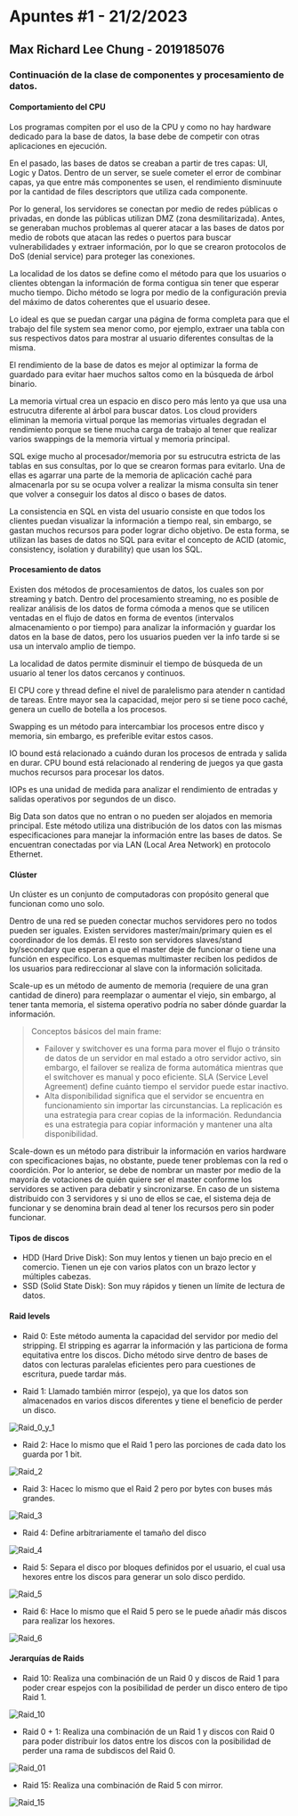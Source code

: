 # Apuntes #1 - 21/2/2023
## Max Richard Lee Chung - 2019185076
### Continuación de la clase de componentes y procesamiento de datos.

#### Comportamiento del CPU
Los programas compiten por el uso de la CPU y como no hay hardware dedicado para la base de datos, la base debe de competir con otras aplicaciones en ejecución. 

En el pasado, las bases de datos se creaban a partir de tres capas: UI, Logic y Datos. Dentro de un server, se suele cometer el error de combinar capas, ya que entre más componentes se usen, el rendimiento disminuute por la cantidad de files descriptors que utiliza cada componente. 

Por lo general, los servidores se conectan por medio de redes públicas o privadas, en donde las públicas utilizan DMZ (zona desmilitarizada). Antes, se generaban muchos problemas al querer atacar a las bases de datos por medio de robots que atacan las redes o puertos para buscar vulnerabilidades y extraer información, por lo que se crearon protocolos de DoS (denial service) para proteger las conexiones. 

La localidad de los datos se define como el método para que los usuarios o clientes obtengan la información de forma contigua sin tener que esperar mucho tiempo. Dicho método se logra por medio de la configuración previa del máximo de datos coherentes que el usuario desee.

Lo ideal es que se puedan cargar una página de forma completa para que el trabajo del file system sea menor como, por ejemplo, extraer una tabla con sus respectivos datos para mostrar al usuario diferentes consultas de la misma. 

El rendimiento de la base de datos es mejor al optimizar la forma de guardado para evitar haer muchos saltos como en la búsqueda de árbol binario. 

La memoria virtual crea un espacio en disco pero más lento ya que usa una estrucutra diferente al árbol para buscar datos. Los cloud providers eliminan la memoria virtual porque las memorias virtuales degradan el rendimiento porque se tiene mucha carga de trabajo al tener que realizar varios swappings de la memoria virtual y memoria principal. 

SQL exige mucho al procesador/memoria por su estrucutra estricta de las tablas en sus consultas, por lo que se crearon formas para evitarlo. Una de ellas es agarrar una parte de la memoria de aplicación caché para almacenarla por su se ocupa volver a realizar la misma consulta sin tener que volver a conseguir los datos al disco o bases de datos.

La consistencia en SQL en vista del usuario consiste en que todos los clientes puedan visualizar la información a tiempo real, sin embargo, se gastan muchos recursos para poder lograr dicho objetivo. De esta forma, se utilizan las bases de datos no SQL para evitar el concepto de ACID (atomic, consistency, isolation y durability) que usan los SQL. 

#### Procesamiento de datos
Existen dos métodos de procesamientos de datos, los cuales son por streaming y batch. Dentro del procesamiento streaming, no es posible de realizar análisis de los datos de forma cómoda a menos que se utilicen ventadas en el flujo de datos en forma de eventos (intervalos almacenamiento o por tiempo) para analizar la información y guardar los datos en la base de datos, pero los usuarios pueden ver la info tarde si se usa un intervalo amplio de tiempo. 

La localidad de datos permite disminuir el tiempo de búsqueda de un usuario al tener los datos cercanos y continuos. 

El CPU core y thread define el nivel de paralelismo para atender n cantidad de tareas. Entre mayor sea la capacidad, mejor pero si se tiene poco caché, genera un cuello de botella a los procesos. 

Swapping es un método para intercambiar los procesos entre disco y memoria, sin embargo, es preferible evitar estos casos. 

IO bound está relacionado a cuándo duran los procesos de entrada y salida en durar. CPU bound está relacionado al rendering de juegos ya que gasta muchos recursos para procesar los datos. 

IOPs es una unidad de medida para analizar el rendimiento de entradas y salidas operativos por segundos de un disco. 

Big Data son datos que no entran o no pueden ser alojados en memoria principal. Este método utiliza una distribución de los datos con las mismas especificaciones para manejar la información entre las bases de datos. Se encuentran conectadas por via LAN (Local Area Network) en protocolo Ethernet. 

#### Clúster

Un clúster es un conjunto de computadoras con propósito general que funcionan como uno solo. 

Dentro de una red se pueden conectar muchos servidores pero no todos pueden ser iguales. Existen servidores master/main/primary quien es el coordinador de los demás. El resto son servidores slaves/stand by/secondary que esperan a que el master deje de funcionar o tiene una función en específico. Los esquemas multimaster reciben los pedidos de los usuarios para redireccionar al slave con la información solicitada. 

Scale-up es un método de aumento de memoria (requiere de una gran cantidad de dinero) para reemplazar o aumentar el viejo, sin embargo, al tener tanta memoria, el sistema operativo podría no saber dónde guardar la información. 

> Conceptos básicos del main frame:
> * Failover y switchover es una forma para mover el flujo o tránsito de datos de un servidor en mal estado a otro servidor activo, sin embargo, el failover se realiza de forma automática mientras que el switchover es manual y poco eficiente. 
> SLA (Service Level Agreement) define cuánto tiempo el servidor puede estar inactivo. 
> * Alta disponibilidad significa que el servidor se encuentra en funcionamiento sin importar las circunstancias.
> La replicación es una estrategia para crear copias de la información.
> Redundancia es una estrategia para copiar información y mantener una alta disponibilidad.

Scale-down es un método para distribuir la información en varios hardware con specificaciones bajas, no obstante, puede tener problemas con la red o coordición. Por lo anterior, se debe de nombrar un master por medio de la mayoría de votaciones de quién quiere ser el master conforme los servidores se activen para debatir y sincronizarse. En caso de un sistema distribuido con 3 servidores y si uno de ellos se cae, el sistema deja de funcionar y se denomina brain dead al tener los recursos pero sin poder funcionar.

#### Tipos de discos
* HDD (Hard Drive Disk): Son muy lentos y tienen un bajo precio en el comercio. Tienen un eje con varios platos con un brazo lector y múltiples cabezas.
* SSD (Solid State Disk): Son muy rápidos y tienen un límite de lectura de datos. 

#### Raid levels
* Raid 0: Este método aumenta la capacidad del servidor por medio del stripping. El stripping es agarrar la información y las particiona de forma equitativa entre los discos. Dicho método sirve dentro de bases de datos con lecturas paralelas eficientes pero para cuestiones de escritura, puede tardar más. 

* Raid 1: Llamado también mirror (espejo), ya que los datos son almacenados en varios discos diferentes y tiene el beneficio de perder un disco.

![Raid_0_y_1](apunte1_r1_r0.jpg)

* Raid 2: Hace lo mismo que el Raid 1 pero las porciones de cada dato los guarda por 1 bit.

![Raid_2](apunte1_r2.png)

* Raid 3: Hacec lo mismo que el Raid 2 pero por bytes con buses más grandes.

![Raid_3](apunte1_r3.png)

* Raid 4: Define arbitrariamente el tamaño del disco 

![Raid_4](apunte1_r4.png)

* Raid 5: Separa el disco por bloques definidos por el usuario, el cual usa hexores entre los discos para generar un solo disco perdido.

![Raid_5](apunte1_r5.png)

* Raid 6: Hace lo mismo que el Raid 5 pero se le puede añadir más discos para realizar los hexores. 

![Raid_6](apunte1_r6.webp)

#### Jerarquías de Raids
* Raid 10: Realiza una combinación de un Raid 0 y discos de Raid 1 para poder crear espejos con la posibilidad de perder un disco entero de tipo Raid 1.

![Raid_10](apunte1_r10.jpg)

* Raid 0 + 1: Realiza una combinación de un Raid 1 y discos con Raid 0 para poder distribuir los datos entre los discos con la posibilidad de perder una rama de subdiscos del Raid 0. 

![Raid_01](apunte1_r01.svg)

* Raid 15: Realiza una combinación de Raid 5 con mirror. 

![Raid_15](apunte1_r15.png)